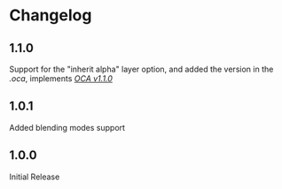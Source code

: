 # Changelog

## 1.1.0

Support for the "inherit alpha" layer option, and added the version in the *.oca*, implements [*OCA v1.1.0*](http://rainboxlab.org/tools/oca)

## 1.0.1

Added blending modes support

## 1.0.0

Initial Release